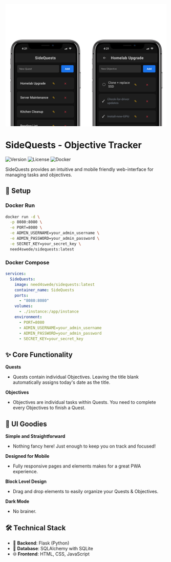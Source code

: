 <img src="image.png" width="900">

# SideQuests - Objective Tracker

![Version](https://img.shields.io/badge/version-1.0.8-blue.svg)
![License](https://img.shields.io/badge/license-MIT-green.svg)
![Docker](https://img.shields.io/badge/docker-ready-brightgreen.svg)

SideQuests provides an intuitive and mobile friendly web-interface for managing tasks and objectives.

## 🐳 Setup

### Docker Run

```bash
docker run -d \
  -p 8080:8080 \
  -e PORT=8080 \
  -e ADMIN_USERNAME=your_admin_username \
  -e ADMIN_PASSWORD=your_admin_password \
  -e SECRET_KEY=your_secret_key \
  need4swede/sidequests:latest
```

### Docker Compose
```yml
services:
  SideQuests:
    image: need4swede/sidequests:latest
    container_name: SideQuests
    ports:
      - "8080:8080"
    volumes:
      - ./instance:/app/instance
    environment:
      - PORT=8080
      - ADMIN_USERNAME=your_admin_username
      - ADMIN_PASSWORD=your_admin_password
      - SECRET_KEY=your_secret_key

```

## ✨ Core Functionality

**Quests**
   - Quests contain individual Objectives. Leaving the title blank automatically assigns today's date as the title.

**Objectives**
   - Objectives are individual tasks within Quests. You need to complete every Objectives to finish a Quest.

## 🎨 UI Goodies

**Simple and Straightforward**
   - Nothing fancy here! Just enough to keep you on track and focused!

**Designed for Mobile**
   - Fully responsive pages and elements makes for a great PWA experience.

**Block Level Design**
   - Drag and drop elements to easily organize your Quests & Objectives.

**Dark Mode**
   - No brainer.

## 🛠️ Technical Stack

- 🐍 **Backend**: Flask (Python)
- 💾 **Database**: SQLAlchemy with SQLite
- 🌐 **Frontend**: HTML, CSS, JavaScript
